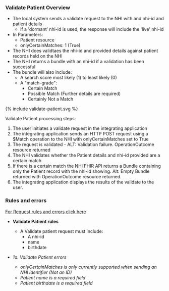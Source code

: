 

### Validate Patient Overview

* The local system sends a validate request to the NHI with and nhi-id and patient details
  * if a 'dormant’ nhi-id is used, the response will include the 'live' nhi-id
* In Parameters:
  * Patient resource
  * onlyCertainMatches: 1 (True)
* The NHI does validtaes the nhi-id and provided details against patient records held on the NHI
* The NHI returns a bundle with an nhi-id if a validation has been successful
* The bundle will also include:
  * A search score most likely (1) to least likely (0)
  * A "match-grade":
    * Certain Match
    * Possible Match (Further details are required)
    * Certainly Not a Match

<div>
{% include validate-patient.svg %}
</div>

Validate Patient processing steps:

1. The user initiates a validate request in the integrating application
2. The integrating application sends an HTTP POST request using a $Match operation to the NHI with onlyCertainMatches set to True
3. The request is validated - ALT: Validation failure. OperationOutcome resource returned
4. The NHI validates whether the Patient details and nhi-id provided are a certain match
5. If there is a certain match the NHI FHIR API returns a Bundle containing only the Patient record with the nhi-id showing. Alt: Empty Bundle returned with OperationOutcome resource returned.
6. The integrating application displays the results of the validate to the user.

### Rules and errors

[For Request rules and errors click here](/general.html#request-rules-and-errors)

* **Validate Patient rules**
  * A Validate patient request must include:
    * A nhi-id
    * name
    * birthdate

* _1a. Validate Patient errors_
  * _onlyCertainMatches is only currently supported when sending an NHI identifier (Not an ID)_
  * _Patient name is a required field_
  * _Patient birthdate is a required field_
